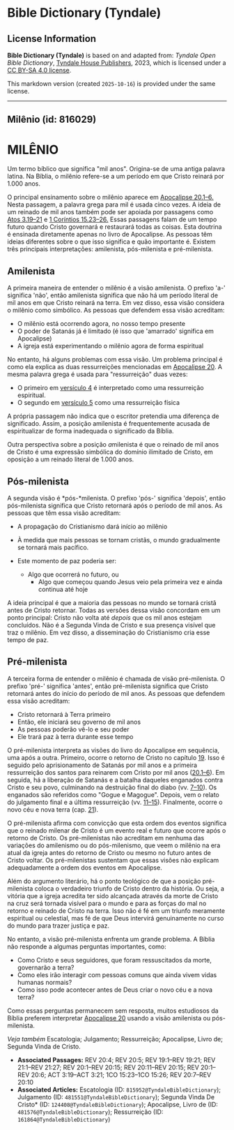 # Bible Dictionary (Tyndale)

## License Information

**Bible Dictionary (Tyndale)** is based on and adapted from: _Tyndale Open Bible Dictionary_, [Tyndale House Publishers](https://tyndaleopenresources.com/), 2023, which is licensed under a [CC BY-SA 4.0 license](https://creativecommons.org/licenses/by-sa/4.0/legalcode.en).

This markdown version (created `2025-10-16`) is provided under the same license.



--------------------------------

## Milênio (id: 816029)

MILÊNIO
=======

Um termo bíblico que significa "mil anos". Origina\-se de uma antiga palavra latina. Na Bíblia, o milênio refere\-se a um período em que Cristo reinará por 1\.000 anos.

O principal ensinamento sobre o milênio aparece em [Apocalipse 20\.1–6\.](https://ref.ly/Rev20:1-Rev20:6) Nesta passagem, a palavra grega para mil é usada cinco vezes. A ideia de um reinado de mil anos também pode ser apoiada por passagens como [Atos 3\.19–21](https://ref.ly/Acts3:19-Acts3:21) e [1 Coríntios 15\.23–26\.](https://ref.ly/1Cor15:23-1Cor15:26) Essas passagens falam de um tempo futuro quando Cristo governará e restaurará todas as coisas. Esta doutrina é ensinada diretamente apenas no livro de Apocalipse. As pessoas têm ideias diferentes sobre o que isso significa e quão importante é. Existem três principais interpretações: amilenista, pós\-milenista e pré\-milenista.

Amilenista
----------

A primeira maneira de entender o milênio é a visão amilenista. O prefixo 'a\-' significa 'não', então amilenista significa que não há um período literal de mil anos em que Cristo reinará na terra. Em vez disso, essa visão considera o milênio como simbólico. As pessoas que defendem essa visão acreditam:

* O milênio está ocorrendo agora, no nosso tempo presente
* O poder de Satanás já é limitado (é isso que 'amarrado' significa em Apocalipse)
* A igreja está experimentando o milênio agora de forma espiritual

No entanto, há alguns problemas com essa visão. Um problema principal é como ela explica as duas ressurreições mencionadas em [Apocalipse 20](https://ref.ly/Rev20:1-Rev20:15). A mesma palavra grega é usada para "ressurreição" duas vezes:

* O primeiro em [versículo 4](https://ref.ly/Rev20:4) é interpretado como uma ressurreição espiritual.
* O segundo em [versículo 5](https://ref.ly/Rev20:5) como uma ressurreição física

A própria passagem não indica que o escritor pretendia uma diferença de significado. Assim, a posição amilenista é frequentemente acusada de espiritualizar de forma inadequada o significado da Bíblia.

Outra perspectiva sobre a posição *a*milenista é que o reinado de mil anos de Cristo é uma expressão simbólica do domínio ilimitado de Cristo, em oposição a um reinado literal de 1\.000 anos.

Pós\-milenista
--------------

A segunda visão é *pós\-*milenista. O prefixo 'pós\-' significa 'depois', então pós\-milenista significa que Cristo retornará após o período de mil anos. As pessoas que têm essa visão acreditam:

* A propagação do Cristianismo dará início ao milênio
* À medida que mais pessoas se tornam cristãs, o mundo gradualmente se tornará mais pacífico.
* Este momento de paz poderia ser:

    + Algo que ocorrerá no futuro, ou
        + Algo que começou quando Jesus veio pela primeira vez e ainda continua até hoje

A ideia principal é que a maioria das pessoas no mundo se tornará cristã antes de Cristo retornar. Todas as versões dessa visão concordam em um ponto principal: Cristo não volta até *depois* que os mil anos estejam concluídos. Não é a Segunda Vinda de Cristo e sua presença visível que traz o milênio. Em vez disso, a disseminação do Cristianismo cria esse tempo de paz.

Pré\-milenista
--------------

A terceira forma de entender o milênio é chamada de visão pré\-milenista. O prefixo 'pré\-' significa 'antes', então pré\-milenista significa que Cristo retornará antes do início do período de mil anos. As pessoas que defendem essa visão acreditam:

* Cristo retornará à Terra primeiro
* Então, ele iniciará seu governo de mil anos
* As pessoas poderão vê\-lo e seu poder
* Ele trará paz à terra durante esse tempo

O pré\-milenista interpreta as visões do livro do Apocalipse em sequência, uma após a outra. Primeiro, ocorre o retorno de Cristo no capítulo [19](https://ref.ly/Rev19:1-Rev19:21). Isso é seguido pelo aprisionamento de Satanás por mil anos e a primeira ressurreição dos santos para reinarem com Cristo por mil anos ([20\.1–6](https://ref.ly/Rev20:1-Rev20:6)). Em seguida, há a liberação de Satanás e a batalha daqueles enganados contra Cristo e seu povo, culminando na destruição final do diabo (vv. [7–10](https://ref.ly/Rev20:7-Rev20:10)). Os enganados são referidos como "Gogue e Magogue". Depois, vem o relato do julgamento final e a última ressurreição (vv. [11–15](https://ref.ly/Rev20:11-Rev20:15)). Finalmente, ocorre o novo céu e nova terra (cap. [21](https://ref.ly/Rev21:1-Rev21:27)).

O pré\-milenista afirma com convicção que esta ordem dos eventos significa que o reinado milenar de Cristo é um evento real e futuro que ocorre após o retorno de Cristo. Os pré\-milenistas não acreditam em nenhuma das variações do amilenismo ou do pós\-milenismo, que veem o milênio na era atual da igreja antes do retorno de Cristo ou mesmo no futuro antes de Cristo voltar. Os pré\-milenistas sustentam que essas visões não explicam adequadamente a ordem dos eventos em Apocalipse.

Além do argumento literário, há o ponto teológico de que a posição pré\-milenista coloca o verdadeiro triunfo de Cristo dentro da história. Ou seja, a vitória que a igreja acredita ter sido alcançada através da morte de Cristo na cruz será tornada visível para o mundo e para as forças do mal no retorno e reinado de Cristo na terra. Isso não é fé em um triunfo meramente espiritual ou celestial, mas fé de que Deus intervirá genuinamente no curso do mundo para trazer justiça e paz.

No entanto, a visão pré\-milenista enfrenta um grande problema. A Bíblia não responde a algumas perguntas importantes, como:

* Como Cristo e seus seguidores, que foram ressuscitados da morte, governarão a terra?
* Como eles irão interagir com pessoas comuns que ainda vivem vidas humanas normais?
* Como isso pode acontecer antes de Deus criar o novo céu e a nova terra?

Como essas perguntas permanecem sem resposta, muitos estudiosos da Bíblia preferem interpretar [Apocalipse 20](https://ref.ly/Rev20:1-Rev20:15) usando a visão amilenista ou pós\-milenista.

*Veja também* Escatologia; Julgamento; Ressurreição; Apocalipse, Livro de; Segunda Vinda de Cristo.

* **Associated Passages:** REV 20:4; REV 20:5; REV 19:1–REV 19:21; REV 21:1–REV 21:27; REV 20:1–REV 20:15; REV 20:11–REV 20:15; REV 20:1–REV 20:6; ACT 3:19–ACT 3:21; 1CO 15:23–1CO 15:26; REV 20:7–REV 20:10
* **Associated Articles:** Escatologia (ID: `815952@TyndaleBibleDictionary`); Julgamento (ID: `481551@TyndaleBibleDictionary`); Segunda Vinda De Cristo* (ID: `124408@TyndaleBibleDictionary`); Apocalipse, Livro de (ID: `481576@TyndaleBibleDictionary`); Ressurreição (ID: `161864@TyndaleBibleDictionary`)

